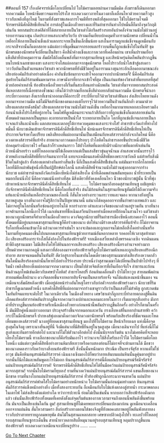 ##ตอนที่ 157 เรื่องอัศจรรย์เมื่อโลกเปลี่ยนไป
ใบไม้ครามลอยผ่านความมืดมิด
สังฆราชก็เดินออกมาจากความมืด ใบหน้าซีดขาวจนแทบโปร่งใส ทะเลดวงดาวภายในดวงตาก็เคลื่อนไหวด้วยความเร็วสูงราวกับเพลิงที่ลุกไหม้
ในยามที่สังฆราชแสดงการโจมตีที่ทรงพลังที่สุดออกมา ใช้ใบไม้ครามโจมตีจักรพรรดินีศักดิ์สิทธิ์เทียนไห่ การต่อสู้ในเมืองลั่วหยางและที่ริมลำธารอันห่างไปหมื่นลี้ก็มาถึงจุดวิกฤติเช่นกัน
หยกสมประสงค์สีดำที่ได้สลายกลายเป็นวิชาเต๋าได้กรีดสร้างรอยอันบ้าคลั่งจำนวนนับไม่ถ้วนอยู่รอบอารามฉางชุน เกิดประกายแสงกะพริบวิบวับ ปราณเย็นเยียบปกคลุมทั่วอารามนักพรต เปลี่ยนน้ำในเหยือกให้กลายเป็นน้ำแข็งแล้วแตกกระจายเป็นชิ้นเล็กชิ้นน้อย แสงในอารามถูกแช่แข็งจนดูเหมือนกับกระจกสีจากนั้นก็แตกสลาย แม้แต่ลาวาที่ผุดขึ้นมาจากรอยแตกร้าวบนพื้นก็ถูกแช่แข็งไปในทันที!
ชุดนักพรตของนักพรตจี้เปลี่ยนเป็นสีขาว คือสีน้ำค้างแข็งและกาลเวลาที่เคลื่อนผ่าน เขาเห็นปราณเยือกแข็งสีดำที่ปกคลุมอาราม สัมผัสได้ถึงคลื่นพลังที่มาจากสุสานเทียนซู และสีหน้าครุ่นคิดก็พลันปรากฏขึ้นบนใบหน้าเฉยชาของเขา แสงกระจ่างใสแผ่ออกมาจากชุดนักพรต ไหลไปราวกับน้ำใสเข้าสู่แสงดาววาววับอันเป็นตัวแทนของวิชาเต๋า
พวกนักพรตที่ยังมีชีวิตอยู่ในอารามฉางชุนกระอักเลือดออกมาขณะส่งเสียงท่องคัมภีร์เต๋าอย่างต่อเนื่อง
คำอันซับซ้อนยากจะเข้าใจออกมาจากปากนักพรตจี้!
นี่คือคัมภีร์เล่มสุดท้ายในคัมภีร์สามพันมหามรรค ภาษามังกรที่ยากจะเข้าใจที่สุด เป็นแก่นแท้ของวิชาเต๋าที่แยบยลที่สุด!
ด้วยถ้อยคำเหล่านี้ ท้องฟ้าเหนือลั่วหยางก็เริ่มสั่นสะเทือนอย่างฉับพลัน วิชาเต๋าที่มาจากหยกสมประสงค์ที่แหลกสลายก็เฉื่อยชาลงชั่วขณะ เห็นได้ว่าปราณเยือกแข็งสีดำถอยกลับผ่านความมืด
นักพรตจี้นำเอากระบี่ยาวออกมา สิ่งแรกที่เขานำออกมาก็คือกระบี่!
กระบี่ที่อาบไว้ด้วยวิชาเต๋าฟันลง ส่งเสียงโหยหวนดังออกมาจากความมืด แม้ไม่มีจิตสำนึกของตนเองแต่ก็บรรจุไว้ด้วยความปั่นป่วนอันลึกล้ำ ตามมาด้วยเสียงแตกสลายดังสนั่น!
เสียงแตกสลายจำนวนนับไม่ถ้วนดังขึ้น เหยือกไหมากมายแหลกละเอียดรวมถึงก้อนน้ำแข็งโปร่งใสที่อยู่ภายใน โคมไฟที่ดูเหมือนกระจกแก้วสีกับลาวาที่ถูกแช่แข็งก็แตกสลายเช่นกัน ทั้งหมดล้วนแหลกเป็นผุยผง ละลายกลายเป็นน้ำใส ระเหยกลายเป็นไอ โลกที่ถูกแช่แข็งจนกลายเป็นกระจกแก้วสีและน้ำแข็ง แตกสลายและตกอยู่ใต้การควบคุมของแสงกระจ่างใส!
ลำธารข้างวัดเก่าที่ห่างไปหมื่นลี้ นักบวชเดินเข้าหาจักรพรรดินีศักดิ์สิทธิ์เทียนไห่
นัยน์เนตรจักรพรรดินีศักดิ์สิทธิ์เทียนไห่เป็นประกายเจิดจ้าหาใดเปรียบ เพลิงสีทองที่แผ่ออกมานั้นเป็นเสมือนกับหงส์สวรรค์กำลังจะเกิดใหม่
นี่คือดวงตาหงส์สวรรค์ที่แท้จริง
สายตานางกวาดมองไปรอบๆ บัวโลหิตในลำธารลอยขึ้นประหนึ่งมีชีวิต ปกคลุมร่างนักบวชไว้ ครั้นแล้วก็ร่วงหล่นกราว
ใต้บัวโลหิตที่แตกหักมีร่างนักบวชที่แตกหักเช่นกัน ผิวหนังมีรอยร้าว แต่ที่ไหลออกมามิใช่เลือดหากแต่เป็นแสงสีขาวขุ่นดุจน้ำนม
ลำแสงพวกนั้นบรรจุไว้ด้วยพลังงานศักดิ์สิทธิ์ที่ยากจินตนาการได้ แทบจะเหมือนแสงศักดิ์สิทธิ์ของพระราชวังหลี แต่สำหรับสิ่งมีชีวิตในต้าลู่แล้ว ทั้งสองแตกต่างกันอย่างสิ้นเชิง
นี่ก็เป็นแสงศักดิ์สิทธิ์่่่เช่นกัน แต่มันมาจากอีกโลกหนึ่ง โลกที่มีอีกเผ่าพันธุ์หนึ่งที่เป็นปฏิปักษ์ต่อโลกนี้
แสงศักดิ์สิทธิ์จำนวนนับไม่ถ้วนพุ่งออกมาจากร่างนักบวช แต่ลำธารด้านหลังวัดเก่าเมืองซีหนิงไม่ส่งเสียงใด น้ำที่เดือดพล่านพลันหยุดลง น้ำที่ระเหยเป็นหมอกก็แน่นิ่งไป
นี่คือความแน่นิ่งอย่างที่สุด มีสิ่งเดียวที่ยังคงเคลื่อนไหว นิ้วของนักบวชผู้นั้น นิ้วที่พุ่งเข้าหาหน้าผากจักรพรรดินีศักดิ์สิทธิ์เทียนไห่
……
……
ใบไม้ครามมาถึงยอดสุสานเทียนซู เผชิญหน้ากับจักรพรรดินีศักดิ์สิทธิ์เทียนไห่
นี่คือโลกที่แท้จริง ต้นไม้ก้อนหินในสุสานเทียนซูสัมผัสได้ถึงความจริงแท้และน้ำหนักอันเหลือประมาณของโลกนี้ ก็สั่นไหวอย่างกระวนกระวายและจมลง
หากนางยังอยู่ในสภาพสูงสุด บางทีนางอาจไม่รู้สึกว่าเป็นปัญหาขนาดนี้
แต่นางได้หลุดออกจากขั้นอำพรางเทพแล้ว และไม่อาจอยู่ในโลกนั้นหรือซ่อนอยู่ภายในได้
หากร่างกาย เต๋าและดวงจิตของนางล้วนอยู่รวมกัน บางทีนางอาจต้านทานโลกนี้เอาไว้ได้ เฉกเช่นชายที่ชื่อเฉินเสวียนป้าเคยทำเมื่อหลายปีก่อนในสวนโจว
แต่วิชาเต๋าของนางถูกนักพรตจี้ทำลายในเมืองลั่วหยาง ดวงจิตถูกนักบวชที่ริมลำธารเมืองซีหนิงสะกดเอาไว้ ตอนนี้ ทั้งหมดที่มีอยู่บนยอดเขาสุสานเทียนซูก็คือร่างของนาง
ต่อให้นางมีร่างหงส์สวรรค์ที่แท้จริง ก็ไม่อาจทานรับโลกที่เคลื่อนเข้ามาได้
แล้วนางควรทำเช่นไร นางจะล้มลงและถูกเผาจนไม่เหลือสิ่งใดอย่างนั้นหรือ
ในยามที่ทุกคนมองขึ้นไปบนยอดเขาสุสานเทียนซูด้วยอารมณ์อันหลากหลาย รอคอยให้เวลาสุดท้ายมาถึง เสียงหงส์ร้องกระจ่างใสก็ดังก้องไปในท้องฟ้าราตรี!
จากเมืองเสวี่ยเหล่าถึงพรรคฉางเซิง จากดินแดนต้าซีถึงสุสานเมฆา ไม่มีเสียงใดให้ได้ยินนอกจากเสียงหงส์ร้อง
เสียงหงส์ร้องนี้ทรงอำนาจอย่างมาก เปี่ยมด้วยความภาคภูมิ แสงดาวที่ส่องลงมาจากท้องฟ้าราตรีถูกใบไม้ครามหักเหและถูกเสียงหงส์ร้องฉีกทำลาย สลายจนหมดสิ้นในทันที!
สัตว์อสูรภายในเขาอันโดดเดี่ยวของสุสานเมฆาส่งเสียงร้องหวาดกลัว ทันใดนั้นเสียงร้องเหล่านั้นก็หายไปอย่างไร้ร่องรอย ประหนึ่งว่าสุสานเมฆาได้เปลี่ยนเป็นป่าช้าไปจริงๆ
ที่ริมน้ำ เพลิงสีทองซึ่งแผ่ออกมาจากดวงตานาง เปี่ยมไปด้วยจิตสังหารที่เย็นเยือกจับใจ ลำธารและก้อนหินล้วนลุกไหม้เช่นเดียวกับเศษบัวโลหิต!
ลำธารไหลปรี่ ก้อนหินเคลื่อนตัว ป่าไม้ไหววูบ สายลมพัดผ่าน
สายลมพัดเสื้อผ้านาง ดวงจิตลอยขึ้นจากหลายสิบจั้งจนเป็นหลายร้อยจั้ง จนได้แต่แหงนหน้าขึ้นมอง จนเหมือนจะสัมผัสหลังคาฟ้า เมื่ออยู่ต่อหน้าร่างอันใหญ่โตราวกับก่อตัวจากท้องฟ้าพร่างดาว นักบวชที่ริมลำธารก็ดูเฉกมดตัวหนึ่ง แสงศักดิ์สิทธิ์ที่แผ่ออกมาจากร่างเขาดูราวกับว่าเป็นแสงที่ไม่สำคัญ ถูกสะกดข่มในทันทีจนแทบจะดับไป!
ในเวลาเดียวกัน ในเมืองลั่วหยาง เศษวิชาเต๋าก็ถูกกระบี่ทำลายตกลงสู่พื้นดิน เลือดแท้หงส์สวรรค์พลันปรากฏขึ้นจากความว่างเปล่าและหลอมละลายในลาวา เริ่มเผาทุกสิ่งอย่าง
มังกรดำที่ปรากฏขึ้นบนท้องฟ้าราตรีเหนือเมืองลั่วหยางก่อนหน้านี้พลันปรากฏขึ้นอีกครั้ง อย่างไรก็ตามในครั้งนี้ มันมีปีกคู่หนึ่งแผ่กางออกมา ประดุจสร้างขึ้นจากหมอกและควัน กรงเล็บหงส์ยื่นออกปานสายฟ้า คว้ากระบี่ในมือนักพรตจี้ ปากหงส์พุ่งลงมาดั่งดาวตกจิกดวงตานักพรตจี้ พร้อมกับเสียงร้องที่ชัดเจนและโหดเหี้ยมของหงส์สวรรค์!
นางอยู่ที่ยอดเขาสุสานเทียนซู มองไปที่ใบไม้คราม สีหน้าเรียบเฉย
แห่งนี้คือจุดสูงสุดในจิงตู เพราะนางยืนอยู่ที่นี่ จึงมีแต่นางที่มีสิทธิ์ยืนอยู่ในจุดสูงสุด เมื่อนางเดินจากไป ที่แห่งนี้ก็ไม่สูงส่งและอันตรายอีกต่อไป และนางก็ไม่ใช่ตัวนางอีกต่อไป ดังนั้นนับจากเริ่มต้น นางไม่เคยคิดที่จะหลบเลี่ยงใบไม้ครามนี้ ทางเลือกของนางก็คือรับมันเอาไว้ ทว่านางจะใช้สิ่งใดรับเอาไว้ได้
ใบไม้ครามคือโลกใบหนึ่ง แม้แต่อาวุธศักดิ์สิทธิ์อย่างทวนหิมาลัยเทวาหรือดาบสองท่อนก็ไม่อาจที่จะต้านทานได้
มือขวาของนางลดลงราวกับคว้าบางสิ่งบนท้องฟ้าราตรี
สิ่งนั้นนั้นหนักมาก ประณีต เป็นทรงจัตุรัส หากแต่ไม่ใช่อาวุธ
มันคือหินอนุสรณ์คัมภีร์สวรรค์
เฉินฉางเซิงมองไปก็พบว่าลายเส้นบนแผ่นหินนั้นดูคุ้นตาอยู่บ้าง จากนั้นก็นึกได้และพลันพูดอะไรไม่ออก
หินอนุสรณ์คัมภีร์สวรรค์นี้คือแผ่นป้ายอนุสรณ์รัศมีจรัสจ้า!
แผ่นป้ายอนุสรณ์คัมภีร์สวรรค์!
จักรพรรดินีศักดิ์สิทธิ์เทียนไห่ได้ยื่นมือคว้าแผ่นป้ายอนุสรณ์รัศมีจรัสจ้ามาจากสุสาน!
จากนั้นใบไม้ครามก็ทุบลง!
ยามที่นางคว้าแผ่นป้ายอนุสรณ์คัมภีร์สวรรค์ แขนเสื้อของนางฉีกขาด
ยามที่นางโบกแผ่นป้ายอนุสรณ์คัมภีร์สวรรค์ ทั่วท้องฟ้าถูกฉีกกระฉากจนขาดวิ่น
แผ่นป้ายอนุสรณ์คัมภีร์สวรรค์ฟาดใส่ใบไม้ครามอย่างหนักหน่วง
ใบไม้ครามนั้นอ่อนนุ่มอย่างมาก หินอนุสรณ์คัมภีร์สวรรค์แข็งหนักอย่างยิ่ง เมื่อทั้งสองกระทบกัน ก็เหมือนกับใบไม้แห้งตกลงสู่สายน้ำ กระดาษตกลงในเตาไฟ ไม่ส่งเสียงดังแต่อย่างใด
ทว่าการปะทะนี้ ย่อมไม่เป็นเช่นนั้น
หากบอกว่าเสียงฟ้าร้องดังมากแล้ว เช่นนั้นเสียงฟ้าร้องทั้งหมดที่เคยดังตั้งแต่จุดเริ่มต้นของกาลเวลามาจนถึงตอนนี้พลันดังขึ้นพร้อมกัน มันจะเป็นเสียงเช่นใดกัน
ตูม!
สุสานเทียนซูที่ไม่เคยพบการเปลี่ยนแปลงมาก่อน ดูเหมือนจะเคลื่อนออกจากแผ่นดิน สั่นไหวสามครา
สิ่งก่อสร้างทางตอนใต้ของจิงตูที่ยังพอคงสภาพอยู่ก็พลันพังทลายลงราวกับปราสาททรายถูกลมพายุพัด
ต้นไม้ในสุสานแหลกสลาย เศษซากปลิวคลุ้งไปทั่ว
ทะเลบัวที่ไหลอยุ่รอบสุสานเทียนซูกระเด็นขึ้น สายน้ำยาวหลายสิบลี้หมุนวนอยู่รอบสุสานเทียนซู
หลุมปรากฏขึ้นบนท้องฟ้าราตรี
ทะเลดวงดาวเหมือนจะเปลี่ยนรูปร่าง
……
……


[Go To Next Chapter]( ./667.md)